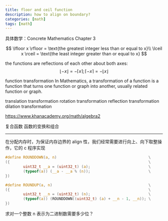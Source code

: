 ```yaml
---
title: floor and ceil function
description: how to align on boundary?
categories: [math]
tags: [math]
---
```

具体数学：Concrete Mathematics
Chapter 3

$$
\lfloor x \rfloor = \text{the greatest integer less than or equal to x}\\
\lceil x \rceil = \text{the least integer greater than or equal to x}
$$

the functions are reflections of each other about both axes:
$$
\lfloor -x \rfloor = -\lceil x \rceil; \lceil -x \rceil = -\lfloor x \rfloor
$$

function transformation
In Mathematics, a transformation of a function is a function that turns one function or graph into another, usually related function or graph.

translation transformation
rotation transformation
reflection transformation
dilation transformation

<https://www.khanacademy.org/math/algebra2>

复合函数
函数的变换和组合

---

在分配内存时，为保证内存边界的 align 性，我们经常需要进行向上、向下取整操作，它的 c 程序实现
```c
#define ROUNDDOWN(a, n)                                         \
({                                                              \
        uint32_t __a = (uint32_t) (a);                          \
        (typeof(a)) (__a - __a % (n));                          \
})

#define ROUNDUP(a, n)                                           \
({                                                              \
        uint32_t __n = (uint32_t) (n);                          \
        (typeof(a)) (ROUNDDOWN((uint32_t) (a) + __n - 1, __n)); \
})

```


求对一个整数 n 表示为二进制数需要多少位？
